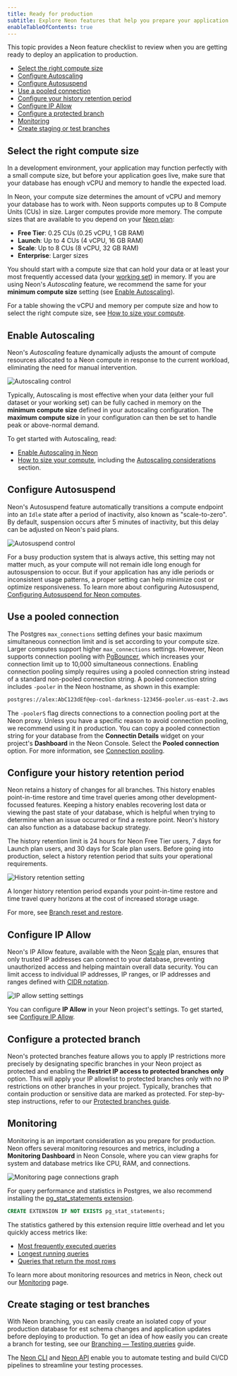 ```yaml
---
title: Ready for production
subtitle: Explore Neon features that help you prepare your application for production
enableTableOfContents: true
---
```


This topic provides a Neon feature checklist to review when you are getting ready to deploy an application to production.

- [Select the right compute size](#select-the-right-compute-size)
- [Configure Autoscaling](#configure-autoscaling)
- [Configure Autosuspend](#configure-autosuspend)
- [Use a pooled connection](#use-a-pooled-connection)
- [Configure your history retention period](#configure-your-history-retention-period)
- [Configure IP Allow](#configure-ip-allow)
- [Configure a protected branch](#configure-a-protected-branch)
- [Monitoring](#monitoring)
- [Create staging or test branches](#create-staging-or-test-branches)

## Select the right compute size

In a development environment, your application may function perfectly with a small compute size, but before your application goes live, make sure that your database has enough vCPU and memory to handle the expected load.

In Neon, your compute size determines the amount of vCPU and memory your database has to work with. Neon supports computes up to 8 Compute Units (CUs) in size. Larger computes provide more memory. The compute sizes that are available to you depend on your [Neon plan](/docs/introduction/plans): 

- **Free Tier**: 0.25 CUs (0.25 vCPU, 1 GB RAM)
- **Launch**: Up to 4 CUs (4 vCPU, 16 GB RAM)
- **Scale**: Up to 8 CUs (8 vCPU, 32 GB RAM)
- **Enterprise**: Larger sizes

You should start with a compute size that can hold your data or at least your most frequently accessed data (your [working set](/docs/reference/glossary#working-set)) in memory. If you are using Neon's _Autoscaling_ feature, we recommend the same for your **minimum compute size** setting (see [Enable Autoscaling](#enable-autoscaling)).

For a table showing the vCPU and memory per compute size and how to select the right compute size, see [How to size your compute](docs/manage/endpoints#how-to-size-your-compute). 

## Enable Autoscaling

Neon's _Autoscaling_ feature dynamically adjusts the amount of compute resources allocated to a Neon compute in response to the current workload, eliminating the need for manual intervention.

![Autoscaling control](/docs/get-started-with-neon/autoscaling_control.png)

Typically, Autoscaling is most effective when your data (either your full dataset or your working set) can be fully cached in memory on the **minimum compute size** defined in your autoscaling configuration. The **maximum compute size** in your configuration can then be set to handle peak or above-normal demand.

To get started with Autoscaling, read:

- [Enable Autoscaling in Neon](/docs/guides/autoscaling-guide)
- [How to size your compute](docs/manage/endpoints#how-to-size-your-compute), including the [Autoscaling considerations](/docs/manage/endpoints#autoscaling-considerations) section.

## Configure Autosuspend

Neon's Autosuspend feature automatically transitions a compute endpoint into an `Idle` state after a period of inactivity, also known as "scale-to-zero". By default, suspension occurs after 5 minutes of inactivity, but this delay can be adjusted on Neon's paid plans.

![Autosuspend control](/docs/get-started-with-neon/autosuspend_control.png)

For a busy production system that is always active, this setting may not matter much, as your compute will not remain idle long enough for autosuspension to occur. But if your application has any idle periods or inconsistent usage patterns, a proper setting can help minimize cost or optimize responsiveness. To learn more about configuring Autosuspend, [Configuring Autosuspend for Neon computes](/docs/guides/auto-suspend-guide).

## Use a pooled connection

The Postgres `max_connections` setting defines your basic maximum simultaneous connection limit and is set according to your compute size. Larger computes support higher `max_connections` settings. However, Neon supports connection pooling with [PgBouncer](https://www.pgbouncer.org/), which increases your connection limit up to 10,000 simultaneous connections. Enabling connection pooling simply requires using a pooled connection string instead of a standard non-pooled connection string. A pooled connection string includes `-pooler` in the Neon hostname, as shown in this example:

```bash
postgres://alex:AbC123dEf@ep-cool-darkness-123456-pooler.us-east-2.aws.neon.tech/dbname?sslmode=require
```

The `-poolerS` flag directs connections to a connection pooling port at the Neon proxy. Unless you have a specific reason to avoid connection pooling, we recommend using it in production. You can copy a pooled connection string for your database from the **Connectin Details** widget on your project's **Dashboard** in the Neon Console. Select the **Pooled connection** option. For more information, see [Connection pooling](/docs/connect/connection-pooling).

## Configure your history retention period

Neon retains a history of changes for all branches. This history enables point-in-time restore and time travel queries among other development-focussed features. Keeping a history enables recovering lost data or viewing the past state of your database, which is helpful when trying to determine when an issue occurred or find a restore point. Neon's history can also function as a database backup strategy.

The history retention limit is 24 hours for Neon Free Tier users, 7 days for Launch plan users, and 30 days for Scale plan users. Before going into production, select a history retention period that suits your operational requirements. 

![History retention setting](/docs/get-started-with-neon/history_retention_setting.png)

A longer history retention period expands your point-in-time restore and time travel query horizons at the cost of increased storage usage.

For more, see [Branch reset and restore](/docs/introduction/point-in-time-restore).

## Configure IP Allow

Neon's IP Allow feature, available with the Neon [Scale](/docs/introduction/plans#scale) plan, ensures that only trusted IP addresses can connect to your database, preventing unauthorized access and helping maintain overall data security. You can limit access to individual IP addresses, IP ranges, or IP addresses and ranges defined with [CIDR notation](/docs/reference/glossary#cidr-notation).

![IP allow setting settings](/docs/get-started-with-neon/ip_allow_settings.png)

You can configure **IP Allow** in your Neon project's settings. To get started, see [Configure IP Allow](/docs/manage/projects#configure-ip-allow).

## Configure a protected branch

Neon's protected branches feature allows you to apply IP restrictions more precisely by designating specific branches in your Neon project as protected and enabling the **Restrict IP access to protected branches only** option. This will apply your IP allowlist to protected branches only with no IP restrictions on other branches in your project. Typically, branches that contain production or sensitive data are marked as protected. For step-by-step instructions, refer to our [Protected branches guide](/docs/guides/protected-branches).

## Monitoring

Monitoring is an important consideration as you prepare for production. Neon offers several monitoring resources and metrics, including a **Monitoring Dashboard** in Neon Console, where you can view graphs for system and database metrics like CPU, RAM, and connections.

![Monitoring page connections graph](/docs/introduction/monitor_connections.jpg)

For query performance and statistics in Postgres, we also recommend installing the [pg_stat_statements extension](/docs/extensions/pg_stat_statements). 

```sql
CREATE EXTENSION IF NOT EXISTS pg_stat_statements;
```

The statistics gathered by this extension require little overhead and let you quickly access metrics like:

- [Most frequently executed queries](/docs/postgresql/query-performance#most-frequently-executed-queries)
- [Longest running queries](/docs/postgresql/query-performance#long-running-queries)
- [Queries that return the most rows](/docs/postgresql/query-performance#queries-that-return-the-most-rows)

To learn more about monitoring resources and metrics in Neon, check out our [Monitoring](/docs/introduction/monitoring) page.

## Create staging or test branches

With Neon branching, you can easily create an isolated copy of your production database for est schema changes and application updates before deploying to production. To get an idea of how easily you can create a branch for testing, see our [Branching — Testing queries](/docs/guides/branching-test-queries) guide.

The [Neon CLI](/docs/reference/neon-cli) and [Neon API](https://api-docs.neon.tech/reference/getting-started-with-neon-api) enable you to automate testing and build CI/CD pipelines to streamline your testing processes.

<NeedHelp/>
